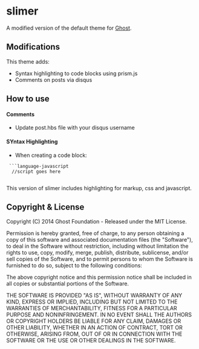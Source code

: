 # slimer

A modified version of the default theme for [Ghost](http://github.com/tryghost/ghost/).

## Modifications

This theme adds:
- Syntax highlighting to code blocks using prism.js
- Comments on posts via disqus

## How to use

#### Comments

- Update post.hbs file with your disqus username

#### SYntax Highlighting

- When creating a code block:

```
 ```language-javascript
  //script goes here
 
```

This version of slimer includes highlighting for markup, css and javascript.

## Copyright & License

Copyright (C) 2014 Ghost Foundation - Released under the MIT License.

Permission is hereby granted, free of charge, to any person obtaining a copy of this software and associated documentation files (the "Software"), to deal in the Software without restriction, including without limitation the rights to use, copy, modify, merge, publish, distribute, sublicense, and/or sell copies of the Software, and to permit persons to whom the Software is furnished to do so, subject to the following conditions:

The above copyright notice and this permission notice shall be included in all copies or substantial portions of the Software.

THE SOFTWARE IS PROVIDED "AS IS", WITHOUT WARRANTY OF ANY KIND, EXPRESS OR IMPLIED, INCLUDING BUT NOT LIMITED TO THE WARRANTIES OF MERCHANTABILITY, FITNESS FOR A PARTICULAR PURPOSE AND
NONINFRINGEMENT. IN NO EVENT SHALL THE AUTHORS OR COPYRIGHT HOLDERS BE LIABLE FOR ANY CLAIM, DAMAGES OR OTHER LIABILITY, WHETHER IN AN ACTION OF CONTRACT, TORT OR OTHERWISE, ARISING FROM, OUT OF OR IN CONNECTION WITH THE SOFTWARE OR THE USE OR OTHER DEALINGS IN THE SOFTWARE.
